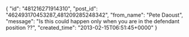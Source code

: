  {
   "id": "481216271914310",
   "post_id": "462493170453287_481209285248342",
   "from_name": "Pete Daoust",
   "message": "Is this could happen only when you are in the defendant position ??",
   "created_time": "2013-02-15T06:51:45+0000"
 }
